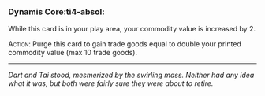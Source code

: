 ### **Dynamis Core**:ti4-absol:

While this card is in your play area, your commodity value is increased by 2.

<span style="font-variant:small-caps;">Action</span>: Purge this card to gain trade goods equal to double your printed commodity value (max 10 trade goods).

---

*Dart and Tai stood, mesmerized by the swirling mass. Neither had any idea what it was, but both were fairly sure they were about to retire.*
